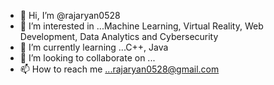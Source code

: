 - 👋 Hi, I’m @rajaryan0528
- 👀 I’m interested in ...Machine Learning, Virtual Reality, Web Development, Data Analytics and Cybersecurity
- 🌱 I’m currently learning ...C++, Java
- 💞️ I’m looking to collaborate on ...
- 📫 How to reach me ...rajaryan0528@gmail.com

<!---
rajaryan0528/rajaryan0528 is a ✨ special ✨ repository because its `README.md` (this file) appears on your GitHub profile.
You can click the Preview link to take a look at your changes.
--->
